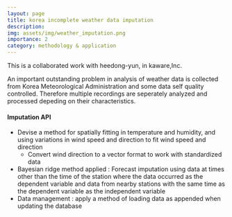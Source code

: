 ```yaml
---
layout: page
title: korea incomplete weather data imputation 
description: 
img: assets/img/weather_imputation.png
importance: 2
category: methodology & application
---
```


This is a collaborated work with heedong-yun, in kaware,Inc.

An important outstanding problem in analysis of weather data is collected from Korea Meteorological Administration and some data self quality controlled. Therefore multiple recordings are seperately analyzed and processed depeding on their characteristics. 

#### Imputation API 
- Devise a method for spatially fitting in temperature and humidity, and using variations in wind speed and direction to fit wind speed and direction
    - Convert wind direction to a vector format to work with standardized data
- Bayesian ridge method applied : Forecast imputation using data at times other than the time of the station where the data occurred as the dependent variable and data from nearby stations with the same time as the dependent variable as the independent variable
- Data management : apply a method of loading data as appended when updating the database